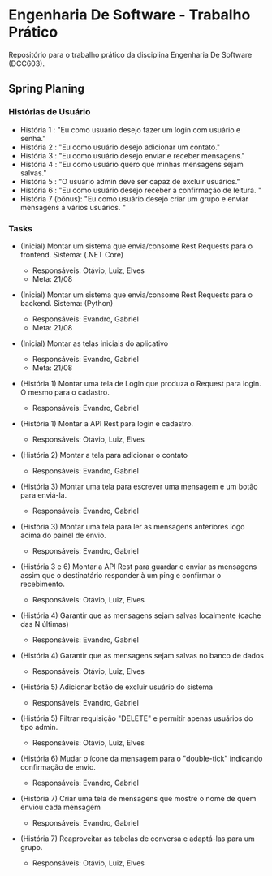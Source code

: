 # Engenharia De Software - Trabalho Prático
Repositório para o trabalho prático da disciplina Engenharia De Software (DCC603).

## Spring Planing

### Histórias de Usuário

- História 1 : "Eu como usuário desejo fazer um login com usuário e senha."
- História 2 : "Eu como usuário desejo adicionar um contato."
- História 3 : "Eu como usuário desejo enviar e receber mensagens."
- História 4 : "Eu como usuário quero que minhas mensagens sejam salvas."
- História 5 : "O usuário admin deve ser capaz de excluir usuários."
- História 6 : "Eu como usuário desejo receber a confirmação de leitura. "
- História 7 (bônus): "Eu como usuário desejo criar um grupo e enviar mensagens à vários usuários. "

### Tasks 

- (Inicial) Montar um sistema que envia/consome Rest Requests para o frontend. Sistema: (.NET Core) 
    - Responsáveis: Otávio, Luiz, Elves
    - Meta: 21/08
- (Inicial) Montar um sistema que envia/consome Rest Requests para o backend. Sistema: (Python) 
    - Responsáveis: Evandro, Gabriel
    - Meta: 21/08
- (Inicial) Montar as telas iniciais do aplicativo
    - Responsáveis: Evandro, Gabriel
    - Meta: 21/08

- (História 1) Montar uma tela de Login que produza o Request para login. O mesmo para o cadastro. 
    - Responsáveis: Evandro, Gabriel
- (História 1) Montar a API Rest para login e cadastro. 
    - Responsáveis: Otávio, Luiz, Elves
- (História 2) Montar a tela para adicionar o contato
    - Responsáveis: Evandro, Gabriel
- (História 3) Montar uma tela para escrever uma mensagem e um botão para enviá-la.
    - Responsáveis: Evandro, Gabriel
- (História 3) Montar uma tela para ler as mensagens anteriores logo acima do painel de envio.
    - Responsáveis: Evandro, Gabriel
- (História 3 e 6) Montar a API Rest para guardar e enviar as mensagens assim que o destinatário responder à um ping e confirmar o recebimento. 
    - Responsáveis: Otávio, Luiz, Elves
- (História 4) Garantir que as mensagens sejam salvas localmente (cache das N últimas)
    - Responsáveis: Evandro, Gabriel
- (História 4) Garantir que as mensagens sejam salvas no banco de dados
    - Responsáveis: Otávio, Luiz, Elves
- (História 5) Adicionar botão de excluir usuário do sistema
    - Responsáveis: Evandro, Gabriel
- (História 5) Filtrar requisição "DELETE" e permitir apenas usuários do tipo admin.  
    - Responsáveis: Otávio, Luiz, Elves
- (História 6) Mudar o ícone da mensagem para o "double-tick" indicando confirmação de envio.
    - Responsáveis: Evandro, Gabriel
- (História 7) Criar uma tela de mensagens que mostre o nome de quem enviou cada mensagem
    - Responsáveis: Evandro, Gabriel
- (História 7) Reaproveitar as tabelas de conversa e adaptá-las para um grupo. 
    - Responsáveis: Otávio, Luiz, Elves
